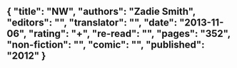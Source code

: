 {
 "title": "NW",
 "authors": "Zadie Smith",
 "editors": "",
 "translator": "",
 "date": "2013-11-06",
 "rating": "+",
 "re-read": "",
 "pages": "352",
 "non-fiction": "",
 "comic": "",
 "published": "2012"
}
---

